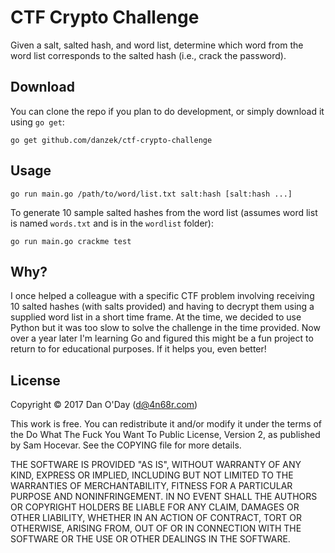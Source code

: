 CTF Crypto Challenge
====================

Given a salt, salted hash, and word list, determine which word from the word list corresponds to the salted hash (i.e., crack the password).

Download
--------

You can clone the repo if you plan to do development, or simply download it using `go get`:

    go get github.com/danzek/ctf-crypto-challenge

Usage
-----

    go run main.go /path/to/word/list.txt salt:hash [salt:hash ...]

To generate 10 sample salted hashes from the word list (assumes word list is named `words.txt` and is in the `wordlist` folder):

    go run main.go crackme test

Why?
---

I once helped a colleague with a specific CTF problem involving receiving 10 salted hashes (with salts provided) and having to decrypt them using a supplied word list in a short time frame. At the time, we decided to use Python but it was too slow to solve the challenge in the time provided. Now over a year later I'm learning Go and figured this might be a fun project to return to for educational purposes. If it helps you, even better!

License
-------

Copyright &copy; 2017 Dan O'Day (d@4n68r.com)

This work is free. You can redistribute it and/or modify it under the terms of the Do What The Fuck You Want To Public License, Version 2, as published by Sam Hocevar. See the COPYING file for more details.

THE SOFTWARE IS PROVIDED "AS IS", WITHOUT WARRANTY OF ANY KIND, EXPRESS OR IMPLIED, INCLUDING BUT NOT LIMITED TO THE WARRANTIES OF MERCHANTABILITY, FITNESS FOR A PARTICULAR PURPOSE AND NONINFRINGEMENT. IN NO EVENT SHALL THE AUTHORS OR COPYRIGHT HOLDERS BE LIABLE FOR ANY CLAIM, DAMAGES OR OTHER LIABILITY, WHETHER IN AN ACTION OF CONTRACT, TORT OR OTHERWISE, ARISING FROM, OUT OF OR IN CONNECTION WITH THE SOFTWARE OR THE USE OR OTHER DEALINGS IN THE SOFTWARE.

